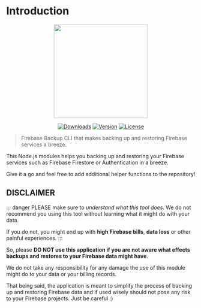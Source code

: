 # Introduction

<p align="center"><img align="center" height="250px" src="https://fireback.netlify.com/logo.png"/></p>

<p align="center">
  <a href="https://www.npmjs.com/package/fireback"><img src="https://badgen.net/npm/dm/fireback" alt="Downloads"></a>
  <a href="https://www.npmjs.com/package/fireback"><img src="https://badgen.net/npm/v/fireback" alt="Version"></a>
  <a href="https://www.npmjs.com/package/fireback"><img src="https://badgen.net/npm/license/fireback" alt="License"></a>
 </p>
</p>

> Firebase Backup CLI that makes backing up and restoring Firebase services a breeze.

This Node.js modules helps you backing up and restoring your Firebase services such as Firebase Firestore or Authentication in a breeze.

Give it a go and feel free to add additional helper functions to the repository!

## DISCLAIMER

::: danger
PLEASE make sure to _understand what this tool does_. We do not recommend you using this tool without learning what it might do with your data.

If you do not, you might end up with **high Firebase bills**, **data loss** or other painful experiences.
:::

So, please **DO NOT use this application if you are not aware what effects backups and restores to your Firebase data might have**.

We do not take any responsibility for any damage the use of this module might do to your data or your billing records.

That being said, the application is meant to simplify the process of backing up and restoring Firebase data and if used wisely should not pose any risk to your Firebase projects. Just be careful :)